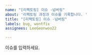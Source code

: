 ```yaml
---
name: "[리팩토링] 이슈 -넘버링"
about: '리팩토링 과정과 이슈를 기록합니다. '
title: "[리팩토링] 이슈 -넘버링"
labels: bug, wontfix
assignees: LeeGeonwoo22

---
```


이슈를 입력하세요.
